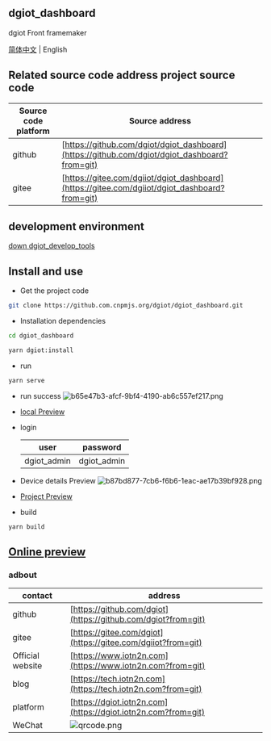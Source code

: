 ## dgiot_dashboard

dgiot Front framemaker

[简体中文](./README-CN.md) | English

## Related source code address project source code

| Source code platform | Source address                                                                                |
| -------------------- | --------------------------------------------------------------------------------------------- |
| github               | [https://github.com/dgiot/dgiot_dashboard](https://github.com/dgiot/dgiot_dashboard?from=git) |
| gitee                | [https://gitee.com/dgiiot/dgiot_dashboard](https://gitee.com/dgiiot/dgiot_dashboard?from=git) |

## development environment
[down dgiot_develop_tools](http://dgiot-1253666439.cos.ap-shanghai-fsi.myqcloud.com/dgiot/deploy/dgiot_develop_tools.zip)


## Install and use

- Get the project code

```bash
git clone https://github.com.cnpmjs.org/dgiot/dgiot_dashboard.git
```

- Installation dependencies

```bash
cd dgiot_dashboard

yarn dgiot:install

```

- run

```bash
yarn serve
```

- run success
  ![b65e47b3-afcf-9bf4-4190-ab6c557ef217.png](https://dgiot-1253666439.cos.ap-shanghai-fsi.myqcloud.com/shuwa_tech/zh/frontend/web/b65e47b3-afcf-9bf4-4190-ab6c557ef217.png)

- [local Preview](http://localhost/)

- login

  | user       | password                                                                                      |
    | -------------- | ----------------------------------------------------------------------------------------- |
  | dgiot_admin         | dgiot_admin                             |

- Device details Preview
  ![b87bd877-7cb6-f6b6-1eac-ae17b39bf928.png](https://dgiot-1253666439.cos.ap-shanghai-fsi.myqcloud.com/shuwa_tech/zh/frontend/web/b87bd877-7cb6-f6b6-1eac-ae17b39bf928.png)

- [Project Preview](https://tech.iotn2n.com/zh/frontend/web/#%E9%A1%B9%E7%9B%AE%E9%A2%84%E8%A7%88)

- build

```bash
yarn build
```

## [Online preview](https://iotn2n.vercel.app/?ftom=git)

### adbout

| contact          | address                                                                                   |
| ---------------- | ----------------------------------------------------------------------------------------- |
| github           | [https://github.com/dgiot](https://github.com/dgiot?from=git)                             |
| gitee            | [https://gitee.com/dgiot](https://gitee.com/dgiiot?from=git)                              |
| Official website | [https://www.iotn2n.com](https://www.iotn2n.com?from=git)                                 |
| blog             | [https://tech.iotn2n.com](https://tech.iotn2n.com?from=git)                               |
| platform            | [https://dgiot.iotn2n.com](https://dgiot.iotn2n.com?from=git)                               |
| WeChat           | ![qrcode.png](http://dgiot-1253666439.cos.ap-shanghai-fsi.myqcloud.com/wechat/qrcode.png) |
